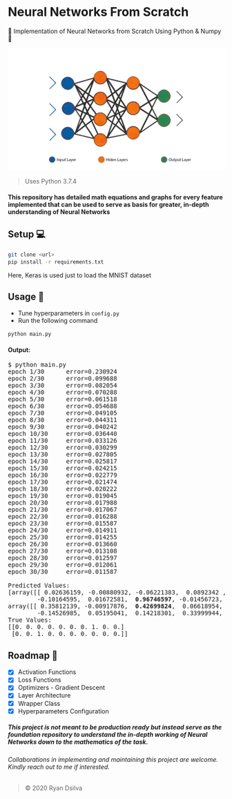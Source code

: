 # Neural Networks From Scratch

🌟 Implementation of Neural Networks from Scratch Using Python &amp; Numpy 🌟

<p align="center">
  <img src="images/nn.webp" width="550px">
</p>

> Uses Python 3.7.4

#### This repository has detailed math equations and graphs for every feature implemented that can be used to serve as basis for greater, in-depth understanding of Neural Networks

## Setup 💻

```bash
git clone <url>
pip install -r requirements.txt
```

Here, Keras is used just to load the MNIST dataset

## Usage 📔

- Tune hyperparameters in `config.py`
- Run the following command

```bash
python main.py
```

#### Output:

<pre>
$ python main.py
epoch 1/30      error=0.230924
epoch 2/30      error=0.099688
epoch 3/30      error=0.082054
epoch 4/30      error=0.070288
epoch 5/30      error=0.061518
epoch 6/30      error=0.054688
epoch 7/30      error=0.049105
epoch 8/30      error=0.044311
epoch 9/30      error=0.040242
epoch 10/30     error=0.036440
epoch 11/30     error=0.033126
epoch 12/30     error=0.030299
epoch 13/30     error=0.027805
epoch 14/30     error=0.025817
epoch 15/30     error=0.024215
epoch 16/30     error=0.022779
epoch 17/30     error=0.021474
epoch 18/30     error=0.020222
epoch 19/30     error=0.019045
epoch 20/30     error=0.017988
epoch 21/30     error=0.017067
epoch 22/30     error=0.016288
epoch 23/30     error=0.015587
epoch 24/30     error=0.014911
epoch 25/30     error=0.014255
epoch 26/30     error=0.013660
epoch 27/30     error=0.013108
epoch 28/30     error=0.012597
epoch 29/30     error=0.012061
epoch 30/30     error=0.011587

Predicted Values:
[array([[ 0.02636159, -0.00880932, -0.06221383,  0.0892342 , -0.030511  ,
        -0.10164595,  0.01672581,  <b>0.96746597</b>, -0.01456723,  0.15428294]]), 
array([[ 0.35812139, -0.00917876,  <b>0.42699824</b>,  0.06618954,  0.02116222,
        -0.14526985,  0.05195041,  0.14218301,  0.33999944, -0.18716734]])]
True Values:
[[0. 0. 0. 0. 0. 0. 0. 1. 0. 0.]
 [0. 0. 1. 0. 0. 0. 0. 0. 0. 0.]]
</pre>

## Roadmap 📑

- [x] Activation Functions
- [x] Loss Functions
- [x] Optimizers - Gradient Descent
- [x] Layer Architecture
- [x] Wrapper Class
- [x] Hyperparameters Configuration

##### This project is not meant to be production ready but instead serve as the foundation repository to understand the in-depth working of Neural Networks down to the mathematics of the task.

###### Collaborations in implementing and maintaining this project are welcome. Kindly reach out to me if interested.

> &copy; 2020 Ryan Dsilva
